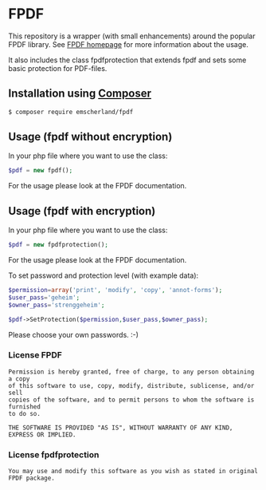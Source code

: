 # FPDF
  
  This repository is a wrapper (with small enhancements) around the popular FPDF library.
  See [FPDF homepage](http://www.fpdf.org/) for more information about the usage.
  
  It also includes the class fpdfprotection that extends fpdf and sets some basic protection for PDF-files.
  
## Installation using [Composer](https://getcomposer.org/)
  ```sh
  $ composer require emscherland/fpdf
  ```
  
  
## Usage (fpdf without encryption)

In your php file where you want to use the class: 
``` php
$pdf = new fpdf();
```
For the usage please look at the FPDF documentation.

## Usage (fpdf with encryption)

In your php file where you want to use the class: 
``` php
$pdf = new fpdfprotection();
```
For the usage please look at the FPDF documentation.

To set password and protection level (with example data):
``` php
$permission=array('print', 'modify', 'copy', 'annot-forms');
$user_pass='geheim';
$owner_pass='strenggeheim';

$pdf->SetProtection($permission,$user_pass,$owner_pass);
```
Please choose your own passwords. :-)



### License FPDF

```text
Permission is hereby granted, free of charge, to any person obtaining a copy
of this software to use, copy, modify, distribute, sublicense, and/or sell
copies of the software, and to permit persons to whom the software is furnished
to do so.

THE SOFTWARE IS PROVIDED "AS IS", WITHOUT WARRANTY OF ANY KIND, EXPRESS OR IMPLIED.
```

### License fpdfprotection
```text
You may use and modify this software as you wish as stated in original FPDF package.
```

